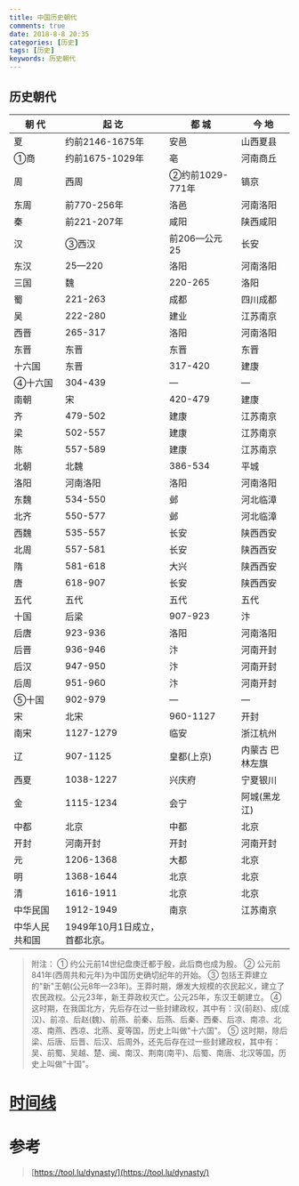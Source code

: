 ```yaml
---
title: 中国历史朝代
comments: true
date: 2018-8-8 20:35
categories: [历史]
tags: [历史]
keywords: 历史朝代
---
```


## 历史朝代
<!-- more -->

| 朝 代  | 起 讫         | 都 城         | 今 地         |
| -------- | --------------- | --------------- | --------------- |
| 夏      | 约前2146-1675年 | 安邑          | 山西夏县    |
| ①商   | 约前1675-1029年 | 亳             | 河南商丘    |
| 周      | 西周          | ②约前1029-771年 | 镐京          |
| 东周   | 前770-256年   | 洛邑          | 河南洛阳    |
| 秦      | 前221-207年   | 咸阳          | 陕西咸阳    |
| 汉      | ③西汉       | 前206—公元25 | 长安          |
| 东汉   | 25—220        | 洛阳          | 河南洛阳    |
| 三国   | 魏             | 220-265         | 洛阳          |
| 蜀      | 221-263         | 成都          | 四川成都    |
| 吴      | 222-280         | 建业          | 江苏南京    |
| 西晋   | 265-317         | 洛阳          | 河南洛阳    |
| 东晋   | 东晋          | 东晋          | 东晋          |
| 十六国 | 东晋          | 317-420         | 建康          |
| ④十六国 | 304-439         | —             | —             |
| 南朝   | 宋             | 420-479         | 建康          |
| 齐      | 479-502         | 建康          | 江苏南京    |
| 梁      | 502-557         | 建康          | 江苏南京    |
| 陈      | 557-589         | 建康          | 江苏南京    |
| 北朝   | 北魏          | 386-534         | 平城          |
| 洛阳   | 河南洛阳    | 洛阳          | 河南洛阳    |
| 东魏   | 534-550         | 邺             | 河北临漳    |
| 北齐   | 550-577         | 邺             | 河北临漳    |
| 西魏   | 535-557         | 长安          | 陕西西安    |
| 北周   | 557-581         | 长安          | 陕西西安    |
| 隋      | 581-618         | 大兴          | 陕西西安    |
| 唐      | 618-907         | 长安          | 陕西西安    |
| 五代   | 五代          | 五代          | 五代          |
| 十国   | 后梁          | 907-923         | 汴             |
| 后唐   | 923-936         | 洛阳          | 河南洛阳    |
| 后晋   | 936-946         | 汴             | 河南开封    |
| 后汉   | 947-950         | 汴             | 河南开封    |
| 后周   | 951-960         | 汴             | 河南开封    |
| ⑤十国 | 902-979         | —             | —             |
| 宋      | 北宋          | 960-1127        | 开封          |
| 南宋   | 1127-1279       | 临安          | 浙江杭州    |
| 辽      | 907-1125        | 皇都(上京)  | 内蒙古 巴林左旗 |
| 西夏   | 1038-1227       | 兴庆府       | 宁夏银川    |
| 金      | 1115-1234       | 会宁          | 阿城(黑龙江) |
| 中都   | 北京          | 中都          | 北京          |
| 开封   | 河南开封    | 开封          | 河南开封    |
| 元      | 1206-1368       | 大都          | 北京          |
| 明      | 1368-1644       | 北京          | 北京          |
| 清      | 1616-1911       | 北京          | 北京          |
| 中华民国 | 1912-1949       | 南京          | 江苏南京    |
| 中华人民共和国 | 1949年10月1日成立，首都北京。 | 

> 附注： 
① 约公元前14世纪盘庚迁都于殷，此后商也成为殷。 
② 公元前841年(西周共和元年)为中国历史确切纪年的开始。 
③ 包括王莽建立的"新"王朝(公元8年—23年)。王莽时期，爆发大规模的农民起义，建立了农民政权。公元23年，新王莽政权灭亡。公元25年，东汉王朝建立。 
④ 这时期，在我国北方，先后存在过一些封建政权，其中有：汉(前赵)、成(成汉)、前凉、后赵(魏)、前燕、前秦、后燕、后秦、西秦、后凉、南凉、北凉、南燕、西凉、北燕、夏等国，历史上叫做"十六国"。 
⑤ 这时期，除后梁、后唐、后晋、后汉、后周外，还先后存在过一些封建政权，其中有：吴、前蜀、吴越、楚、闽、南汉、荆南(南平)、后蜀、南唐、北汉等国，历史上叫做"十国"。  


# [时间线](/assets/html/dynasty.html)


# 参考
> [https://tool.lu/dynasty/](https://tool.lu/dynasty/)
